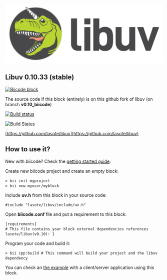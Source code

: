 ![libuv][libuv_banner]

## Libuv 0.10.33 (stable)

[![Biicode block](https://webapi.biicode.com/v1/badges/lasote/lasote/libuv/v0.10)](https://www.biicode.com/lasote/lasote/libuv/v0.10) 

The source code if this block (entirely) is on this github fork of libuv (on branch **v0.10_biicode**)

[![Build status](https://ci.appveyor.com/api/projects/status/th4i98wk3jkrfuvg/branch/v0.10_biicode?svg=true)](https://ci.appveyor.com/project/lasote/libuv-1/branch/v0.10_biicode)

[![Build Status](https://travis-ci.org/lasote/libuv-1.svg?branch=v0.10_biicode)](https://travis-ci.org/lasote/libuv-1)

[https://github.com/lasote/libuv](https://github.com/lasote/libuv)

## How to use it?

New with biicode? Check the [getting started guide](http://docs.biicode.com/c++/gettingstarted.html).

Create new biicode project and create an empty block:
    
    > bii init myproject
    > bii new myuser/myblock


Include **uv.h** from this block in your source code:

    #include "lasote/libuv/include/uv.h"


Open **biicode.conf** file and put a requirement to this block:

    [requirements]
    # This file contains your block external dependencies references
    lasote/libuv(v0.10): 1


Program your code and build it: 

    > bii cpp:build # This command will build your project and the libuv dependency


You can check an [the example](http://www.biicode.com/examples/examples/libuv/v0.10) with a client/server application using this block.

[libuv_banner]: https://raw.githubusercontent.com/libuv/libuv/master/img/banner.png

